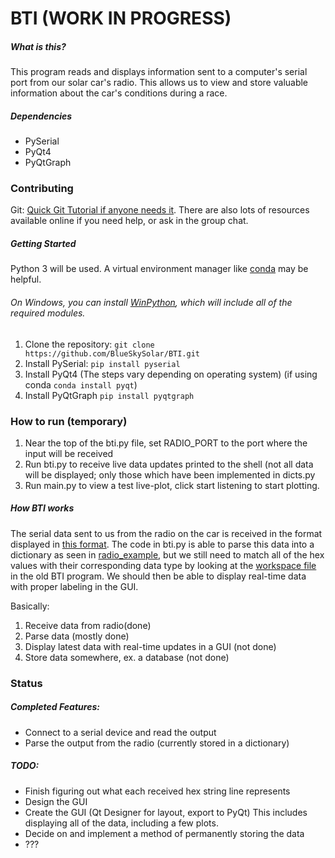 # BTI (WORK IN PROGRESS)

##### What is this?
This program reads and displays information sent to a computer's serial port from our solar car's radio. This allows us to view and store valuable information about the car's conditions during a race. 

##### Dependencies
* PySerial
* PyQt4 
* PyQtGraph

### Contributing

Git:
[Quick Git Tutorial if anyone needs it](https://try.github.io/). There are also lots of resources available online if you need help, or ask in the group chat.

##### Getting Started
Python 3 will be used. A virtual environment manager like [conda](http://conda.pydata.org/docs/download.html) may be helpful.

###### On Windows, you can install [WinPython](http://winpython.github.io/), which will include all of the required modules.
1. Clone the repository:  `git clone https://github.com/BlueSkySolar/BTI.git`
2. Install PySerial: `pip install pyserial`
3. Install PyQt4 (The steps vary depending on operating system) (if using conda `conda install pyqt`)
4. Install PyQtGraph `pip install pyqtgraph`

### How to run (temporary)
1. Near the top of the bti.py file, set RADIO_PORT to the port where the input will be received
2. Run bti.py to receive live data updates printed to the shell (not all data will be displayed; only those which have been implemented in dicts.py
3. Run main.py to view a test live-plot, click start listening to start plotting.

##### How BTI works

The serial data sent to us from the radio on the car is received in the format displayed in [this format](radio_data.txt). The code in bti.py is able to parse this data into a dictionary as seen in [radio_example](radio_example.txt), but we still need to match all of the hex values with their corresponding data type by looking at the [workspace file](legacy_workspace_file.txt) in the old BTI program. We should then be able to display real-time data with proper labeling in the GUI.

Basically:

1. Receive data from radio(done)
2. Parse data (mostly done)
3. Display latest data with real-time updates in a GUI (not done)
4. Store data somewhere, ex. a database (not done)

### Status

##### Completed Features:
* Connect to a serial device and read the output
* Parse the output from the radio (currently stored in a dictionary)

##### TODO:
* Finish figuring out what each received hex string  line represents
* Design the GUI
* Create the GUI (Qt Designer for layout, export to PyQt) This includes displaying all of the data, including a few plots.
* Decide on and implement a method of permanently storing the data
* ???
